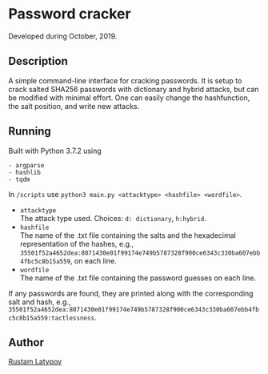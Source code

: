 # Password cracker 

Developed during October, 2019.

## Description

A simple command-line interface for cracking passwords. It is setup to crack salted SHA256  passwords with dictionary and hybrid attacks, but can be modified with minimal effort. One can easily change the hashfunction, the salt position, and write new attacks.

## Running

Built with Python 3.7.2 using

```
- argparse
- hashlib
- tqdm
```

In `/scripts` use `python3 main.py <attacktype> <hashfile> <wordfile>`. <br/>

- `attacktype` <br/>
The attack type used. Choices: `d: dictionary`, `h:hybrid`.
- `hashfile` <br/>
The name of the .txt file containing the salts and the hexadecimal representation of the hashes, e.g.,  `35501f52a4652dea:8071430e01f99174e749b5787328f900ce6343c330ba607ebb4fbc5c8b15a559`, on each line.
- `wordfile` <br/>
The name of the .txt file containing the password guesses on each line. 

If any passwords are found, they are printed along with the corresponding salt and hash, e.g., `35501f52a4652dea:8071430e01f99174e749b5787328f900ce6343c330ba607ebb4fbc5c8b15a559:tactlessness`.

## Author

[Rustam Latypov](mailto:rustam.latypov@aalto.fi)
